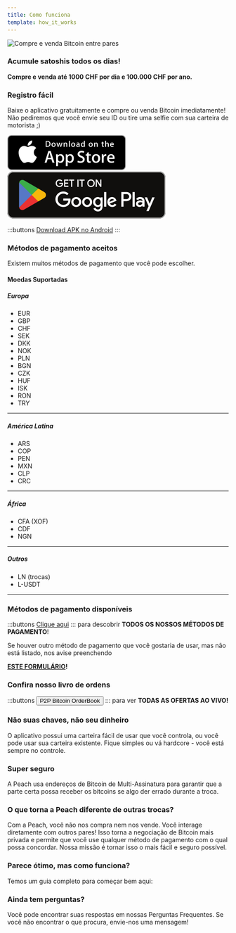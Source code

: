 ```yaml
---
title: Como funciona
template: how_it_works
---
```


<!--[teaser]-->

![Compre e venda Bitcoin entre pares](/img/how-it-works/buy-and-sell-bitcoin-peer-to-peer.png)

### Acumule satoshis <span>todos os dias</span>!

**Compre e venda até 1000 CHF por dia e 100.000 CHF por ano.**

<!--[easy_registration]-->

### Registro fácil

Baixe o aplicativo gratuitamente e compre ou venda Bitcoin imediatamente! Não pediremos que você envie seu ID ou tire uma selfie com sua carteira de motorista ;)

<div>
  <div class="md:flex items-end">
    <a href="https://testflight.apple.com/join/wfSPFEWG"><img class="h-180px md:h-90px" src="/img/home/download-on-the-app-store.svg" alt="Download Bitcoin app on the App Store without KYC verification"></a>
    <a class="md:ml-4" href="https://play.google.com/store/apps/details?id=com.peachbitcoin.peach.mainnet"><img class="h-180px md:h-90px" src="/img/home/get-it-on-google-play.svg" alt="Get Bitcoin app on Google Play store without ID verification"></a>
  </div>

:::buttons
[Download APK no Android](/pt/apk/)
:::

</div>

<!--[payment_methods]-->

### Métodos de pagamento aceitos

Existem muitos métodos de pagamento que você pode escolher.

#### Moedas Suportadas

##### Europa

- EUR
- GBP
- CHF
- SEK
- DKK
- NOK
- PLN
- BGN
- CZK
- HUF
- ISK
- RON
- TRY

---

##### América Latina

- ARS
- COP
- PEN
- MXN
- CLP
- CRC

---

##### África

- CFA (XOF)
- CDF
- NGN

---

##### Outros

- LN (trocas)
- L-USDT

---

### Métodos de pagamento disponíveis

:::buttons
[Clique aqui](https://docs.google.com/spreadsheets/d/1uqotdlQ1woALJnsLOJMwe21J4KvTvv3cnEqERqCUicg/?usp=sharing)
:::
para descobrir **TODOS OS NOSSOS MÉTODOS DE PAGAMENTO**!

Se houver outro método de pagamento que você gostaria de usar, mas não está listado, nos avise preenchendo
<br>

**[ESTE FORMULÁRIO](https://ncxldazr6m4.typeform.com/to/SJljDnae)!**

### Confira nosso livro de ordens

:::buttons
<button class="btn" id="customBtn" onclick="window.location.href='/pt/kycfree-orderbook'">P2P Bitcoin OrderBook</button>
:::
para ver **TODAS AS OFERTAS AO VIVO!**

<!--[self_custody]-->

### Não suas chaves, não seu dinheiro

O aplicativo possui uma carteira fácil de usar que você controla, ou você pode usar sua carteira existente. Fique simples ou vá hardcore - você está sempre no controle.

<!--[security]-->

### Super seguro

A Peach usa endereços de Bitcoin de Multi-Assinatura para garantir que a parte certa possa receber os bitcoins se algo der errado durante a troca.

<!--[difference]-->

### O que torna a Peach diferente de outras trocas?

Com a Peach, você não nos compra nem nos vende.
Você interage diretamente com outros pares!
Isso torna a negociação de Bitcoin mais privada e permite que você use qualquer método de pagamento com o qual possa concordar.
Nossa missão é tornar isso o mais fácil e seguro possível.

<!--[sounds_cool]-->

### Parece ótimo, mas como funciona?

Temos um guia completo para começar bem aqui:

<!--[questions]-->

### Ainda tem perguntas?

Você pode encontrar suas respostas em nossas Perguntas Frequentes.
Se você não encontrar o que procura, envie-nos uma mensagem!
